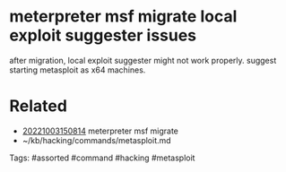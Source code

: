 # meterpreter msf migrate local exploit suggester issues
after migration, local exploit suggester might not work properly. suggest starting metasploit as x64 machines.

# Related
- [20221003150814](/zet/20221003150814/README.md) meterpreter msf migrate
- ~/kb/hacking/commands/metasploit.md

Tags:
    #assorted #command #hacking #metasploit
